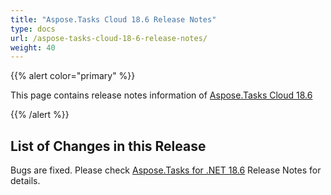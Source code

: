 ```yaml
---
title: "Aspose.Tasks Cloud 18.6 Release Notes"
type: docs
url: /aspose-tasks-cloud-18-6-release-notes/
weight: 40
---
```


{{% alert color="primary" %}} 

This page contains release notes information of [Aspose.Tasks Cloud 18.6](https://apireference.aspose.cloud/tasks/)

{{% /alert %}} 
## **List of Changes in this Release**
Bugs are fixed. Please check [Aspose.Tasks for .NET 18.6](https://docs.aspose.com/tasks/net/aspose-tasks-for-net-18-6-release-notes/) Release Notes for details.


